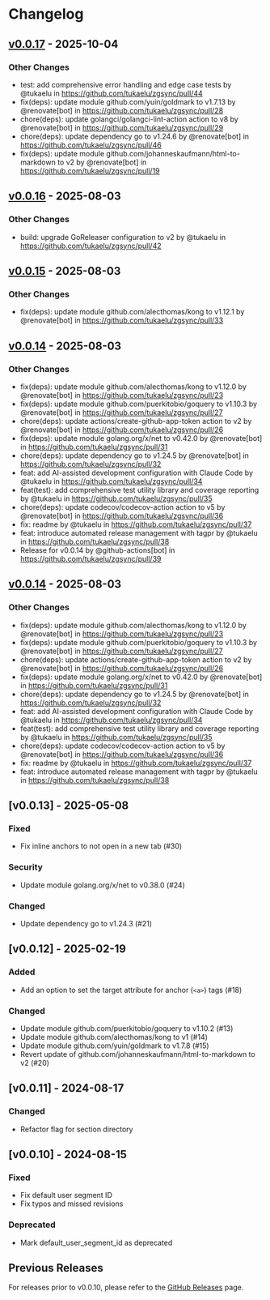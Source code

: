 # Changelog

## [v0.0.17](https://github.com/tukaelu/zgsync/compare/v0.0.16...v0.0.17) - 2025-10-04
### Other Changes
- test: add comprehensive error handling and edge case tests by @tukaelu in https://github.com/tukaelu/zgsync/pull/44
- fix(deps): update module github.com/yuin/goldmark to v1.7.13 by @renovate[bot] in https://github.com/tukaelu/zgsync/pull/28
- chore(deps): update golangci/golangci-lint-action action to v8 by @renovate[bot] in https://github.com/tukaelu/zgsync/pull/29
- chore(deps): update dependency go to v1.24.6 by @renovate[bot] in https://github.com/tukaelu/zgsync/pull/46
- fix(deps): update module github.com/johanneskaufmann/html-to-markdown to v2 by @renovate[bot] in https://github.com/tukaelu/zgsync/pull/19

## [v0.0.16](https://github.com/tukaelu/zgsync/compare/v0.0.15...v0.0.16) - 2025-08-03
### Other Changes
- build: upgrade GoReleaser configuration to v2 by @tukaelu in https://github.com/tukaelu/zgsync/pull/42

## [v0.0.15](https://github.com/tukaelu/zgsync/compare/v0.0.14...v0.0.15) - 2025-08-03
### Other Changes
- fix(deps): update module github.com/alecthomas/kong to v1.12.1 by @renovate[bot] in https://github.com/tukaelu/zgsync/pull/33

## [v0.0.14](https://github.com/tukaelu/zgsync/compare/v0.0.13...v0.0.14) - 2025-08-03
### Other Changes
- fix(deps): update module github.com/alecthomas/kong to v1.12.0 by @renovate[bot] in https://github.com/tukaelu/zgsync/pull/23
- fix(deps): update module github.com/puerkitobio/goquery to v1.10.3 by @renovate[bot] in https://github.com/tukaelu/zgsync/pull/27
- chore(deps): update actions/create-github-app-token action to v2 by @renovate[bot] in https://github.com/tukaelu/zgsync/pull/26
- fix(deps): update module golang.org/x/net to v0.42.0 by @renovate[bot] in https://github.com/tukaelu/zgsync/pull/31
- chore(deps): update dependency go to v1.24.5 by @renovate[bot] in https://github.com/tukaelu/zgsync/pull/32
- feat: add AI-assisted development configuration with Claude Code by @tukaelu in https://github.com/tukaelu/zgsync/pull/34
- feat(test): add comprehensive test utility library and coverage reporting by @tukaelu in https://github.com/tukaelu/zgsync/pull/35
- chore(deps): update codecov/codecov-action action to v5 by @renovate[bot] in https://github.com/tukaelu/zgsync/pull/36
- fix: readme by @tukaelu in https://github.com/tukaelu/zgsync/pull/37
- feat: introduce automated release management with tagpr by @tukaelu in https://github.com/tukaelu/zgsync/pull/38
- Release for v0.0.14 by @github-actions[bot] in https://github.com/tukaelu/zgsync/pull/39

## [v0.0.14](https://github.com/tukaelu/zgsync/compare/v0.0.13...v0.0.14) - 2025-08-03
### Other Changes
- fix(deps): update module github.com/alecthomas/kong to v1.12.0 by @renovate[bot] in https://github.com/tukaelu/zgsync/pull/23
- fix(deps): update module github.com/puerkitobio/goquery to v1.10.3 by @renovate[bot] in https://github.com/tukaelu/zgsync/pull/27
- chore(deps): update actions/create-github-app-token action to v2 by @renovate[bot] in https://github.com/tukaelu/zgsync/pull/26
- fix(deps): update module golang.org/x/net to v0.42.0 by @renovate[bot] in https://github.com/tukaelu/zgsync/pull/31
- chore(deps): update dependency go to v1.24.5 by @renovate[bot] in https://github.com/tukaelu/zgsync/pull/32
- feat: add AI-assisted development configuration with Claude Code by @tukaelu in https://github.com/tukaelu/zgsync/pull/34
- feat(test): add comprehensive test utility library and coverage reporting by @tukaelu in https://github.com/tukaelu/zgsync/pull/35
- chore(deps): update codecov/codecov-action action to v5 by @renovate[bot] in https://github.com/tukaelu/zgsync/pull/36
- fix: readme by @tukaelu in https://github.com/tukaelu/zgsync/pull/37
- feat: introduce automated release management with tagpr by @tukaelu in https://github.com/tukaelu/zgsync/pull/38

## [v0.0.13] - 2025-05-08
### Fixed
- Fix inline anchors to not open in a new tab (#30)
### Security
- Update module golang.org/x/net to v0.38.0 (#24)
### Changed
- Update dependency go to v1.24.3 (#21)

## [v0.0.12] - 2025-02-19
### Added
- Add an option to set the target attribute for anchor (`<a>`) tags (#18)
### Changed
- Update module github.com/puerkitobio/goquery to v1.10.2 (#13)
- Update module github.com/alecthomas/kong to v1 (#14)
- Update module github.com/yuin/goldmark to v1.7.8 (#15)
- Revert update of github.com/johanneskaufmann/html-to-markdown to v2 (#20)

## [v0.0.11] - 2024-08-17
### Changed
- Refactor flag for section directory

## [v0.0.10] - 2024-08-15
### Fixed
- Fix default user segment ID
- Fix typos and missed revisions
### Deprecated
- Mark default_user_segment_id as deprecated

## Previous Releases
For releases prior to v0.0.10, please refer to the [GitHub Releases](https://github.com/tukaelu/zgsync/releases) page.

